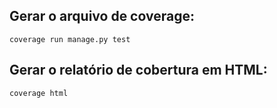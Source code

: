 ## Gerar o arquivo de coverage:
`coverage run manage.py test`

## Gerar o relatório de cobertura em HTML:
`coverage html`
